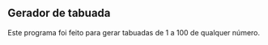 ## Gerador de tabuada

 Este programa foi feito para gerar tabuadas de 1 a 100 de qualquer número.  
